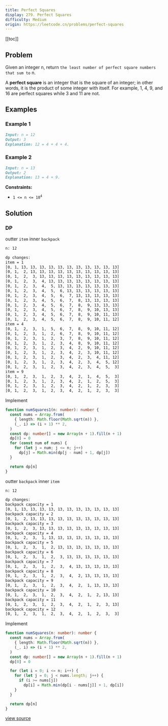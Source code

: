 ```yaml
---
title: Perfect Squares
display: 279. Perfect Squares
difficulty: Medium
origin: https://leetcode.cn/problems/perfect-squares
---
```


[[toc]]

## Problem

Given an integer n, return `the least number of perfect square numbers that sum to` n.

A **perfect square** is an integer that is the square of an integer; in other words, it is the product of some integer with itself. For example, 1, 4, 9, and 16 are perfect squares while 3 and 11 are not.

## Examples

### Example 1

```md
Input: n = 12
Output: 3
Explanation: 12 = 4 + 4 + 4.
```

### Example 2

```md
Input: n = 13
Output: 2
Explanation: 13 = 4 + 9.
```

**Constraints:**

- <code>1 <= n <= 10<sup>4</sup></code>

## Solution

### DP

outter `item` inner `backpack`

```txt
n: 12

dp changes:
item = 1
[0, 1, 13, 13, 13, 13, 13, 13, 13, 13, 13, 13, 13]
[0, 1,  2, 13, 13, 13, 13, 13, 13, 13, 13, 13, 13]
[0, 1,  2,  3, 13, 13, 13, 13, 13, 13, 13, 13, 13]
[0, 1,  2,  3,  4, 13, 13, 13, 13, 13, 13, 13, 13]
[0, 1,  2,  3,  4,  5, 13, 13, 13, 13, 13, 13, 13]
[0, 1,  2,  3,  4,  5,  6, 13, 13, 13, 13, 13, 13]
[0, 1,  2,  3,  4,  5,  6,  7, 13, 13, 13, 13, 13]
[0, 1,  2,  3,  4,  5,  6,  7,  8, 13, 13, 13, 13]
[0, 1,  2,  3,  4,  5,  6,  7,  8,  9, 13, 13, 13]
[0, 1,  2,  3,  4,  5,  6,  7,  8,  9, 10, 13, 13]
[0, 1,  2,  3,  4,  5,  6,  7,  8,  9, 10, 11, 13]
[0, 1,  2,  3,  4,  5,  6,  7,  8,  9, 10, 11, 12]
item = 4
[0, 1,  2,  3,  1,  5,  6,  7,  8,  9, 10, 11, 12]
[0, 1,  2,  3,  1,  2,  6,  7,  8,  9, 10, 11, 12]
[0, 1,  2,  3,  1,  2,  3,  7,  8,  9, 10, 11, 12]
[0, 1,  2,  3,  1,  2,  3,  4,  8,  9, 10, 11, 12]
[0, 1,  2,  3,  1,  2,  3,  4,  2,  9, 10, 11, 12]
[0, 1,  2,  3,  1,  2,  3,  4,  2,  3, 10, 11, 12]
[0, 1,  2,  3,  1,  2,  3,  4,  2,  3,  4, 11, 12]
[0, 1,  2,  3,  1,  2,  3,  4,  2,  3,  4,  5, 12]
[0, 1,  2,  3,  1,  2,  3,  4,  2,  3,  4,  5,  3]
item = 9
[0, 1,  2,  3,  1,  2,  3,  4,  2,  1,  4,  5,  3]
[0, 1,  2,  3,  1,  2,  3,  4,  2,  1,  2,  5,  3]
[0, 1,  2,  3,  1,  2,  3,  4,  2,  1,  2,  3,  3]
[0, 1,  2,  3,  1,  2,  3,  4,  2,  1,  2,  3,  3]
```

Implement

```ts
function numSquares1(n: number): number {
  const nums = Array.from(
    { length: Math.floor(Math.sqrt(n)) },
    (_, i) => (i + 1) ** 2,
  )
  const dp: number[] = new Array(n + 1).fill(n + 1)
  dp[0] = 0
  for (const num of nums) {
    for (let j = num; j <= n; j++)
      dp[j] = Math.min(dp[j - num] + 1, dp[j])
  }

  return dp[n]
}
```

outter `backpack` inner `item`

```txt
n: 12

dp changes:
backpack capacity = 1
[0, 1, 13, 13, 13, 13, 13, 13, 13, 13, 13, 13, 13]
backpack capacity = 2
[0, 1,  2, 13, 13, 13, 13, 13, 13, 13, 13, 13, 13]
backpack capacity = 3
[0, 1,  2,  3, 13, 13, 13, 13, 13, 13, 13, 13, 13]
backpack capacity = 4
[0, 1,  2,  3,  1, 13, 13, 13, 13, 13, 13, 13, 13]
backpack capacity = 5
[0, 1,  2,  3,  1,  2, 13, 13, 13, 13, 13, 13, 13]
backpack capacity = 6
[0, 1,  2,  3,  1,  2,  3, 13, 13, 13, 13, 13, 13]
backpack capacity = 7
[0, 1,  2,  3,  1,  2,  3,  4, 13, 13, 13, 13, 13]
backpack capacity = 8
[0, 1,  2,  3,  1,  2,  3,  4,  2, 13, 13, 13, 13]
backpack capacity = 9
[0, 1,  2,  3,  1,  2,  3,  4,  2,  1, 13, 13, 13]
backpack capacity = 10
[0, 1,  2,  3,  1,  2,  3,  4,  2,  1,  2, 13, 13]
backpack capacity = 11
[0, 1,  2,  3,  1,  2,  3,  4,  2,  1,  2,  3, 13]
backpack capacity = 12
[0, 1,  2,  3,  1,  2,  3,  4,  2,  1,  2,  3,  3]
```

Implement

```ts
function numSquares(n: number): number {
  const nums = Array.from(
    { length: Math.floor(Math.sqrt(n)) },
    (_, i) => (i + 1) ** 2,
  )
  const dp: number[] = new Array(n + 1).fill(n + 1)
  dp[0] = 0

  for (let i = 0; i <= n; i++) {
    for (let j = 0; j < nums.length; j++) {
      if (i >= nums[j])
        dp[i] = Math.min(dp[i - nums[j]] + 1, dp[i])
    }
  }

  return dp[n]
}
```

[view source](https://leetcode.cn/problems/perfect-squares)
